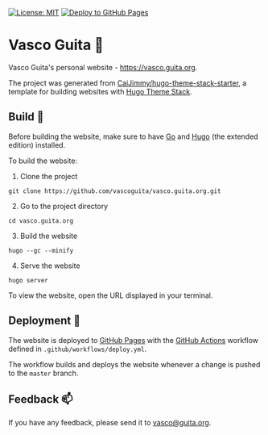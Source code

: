 [![License: MIT](https://img.shields.io/badge/License-MIT-yellow.svg)](https://opensource.org/licenses/MIT) [![Deploy to GitHub Pages](https://github.com/vascoguita/vasco.guita.org/actions/workflows/deploy.yml/badge.svg)](https://github.com/vascoguita/vasco.guita.org/actions/workflows/deploy.yml)

# Vasco Guita :rocket:

Vasco Guita's personal website - https://vasco.guita.org.

The project was generated from [CaiJimmy/hugo-theme-stack-starter](https://github.com/CaiJimmy/hugo-theme-stack-starter), a template for building websites with [Hugo Theme Stack](https://stack.jimmycai.com/).

## Build :hammer:

Before building the website, make sure to have [Go](https://go.dev/doc/install) and [Hugo](https://gohugo.io/installation) (the extended edition) installed.

To build the website:
1. Clone the project
```
git clone https://github.com/vascoguita/vasco.guita.org.git
```
2. Go to the project directory
```
cd vasco.guita.org
```
3. Build the website
```
hugo --gc --minify
```
4. Serve the website
```
hugo server
```

To view the website, open the URL displayed in your terminal.

## Deployment :satellite:

The website is deployed to [GitHub Pages](https://pages.github.com/) with the [GitHub Actions](https://github.com/features/actions) workflow defined in `.github/workflows/deploy.yml`.

The workflow builds and deploys the website whenever a change is pushed to the `master` branch.


## Feedback :mailbox:

If you have any feedback, please send it to vasco@guita.org.

